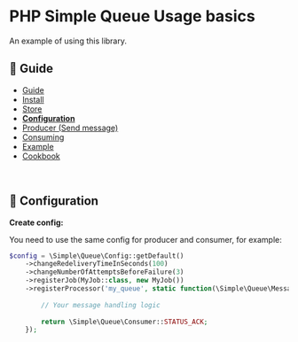 PHP Simple Queue Usage basics
=============================

An example of using this library.


## :book: Guide

* [Guide](./README.md)
* [Install](./install.md)
* [Store](./store.md)
* **[Configuration](./configuration.md)**
* [Producer (Send message)](./producer.md)
* [Consuming](./consuming.md)
* [Example](./example.md)
* [Cookbook](./cookbook.md)

<br>

## :page_facing_up: Configuration

**Create config:**

You need to use the same config for producer and consumer, for example:

```php
$config = \Simple\Queue\Config::getDefault()
    ->changeRedeliveryTimeInSeconds(100)
    ->changeNumberOfAttemptsBeforeFailure(3)
    ->registerJob(MyJob::class, new MyJob())
    ->registerProcessor('my_queue', static function(\Simple\Queue\Message $message, \Simple\Queue\Producer $producer): string {
   
        // Your message handling logic
        
        return \Simple\Queue\Consumer::STATUS_ACK;
    });
```


